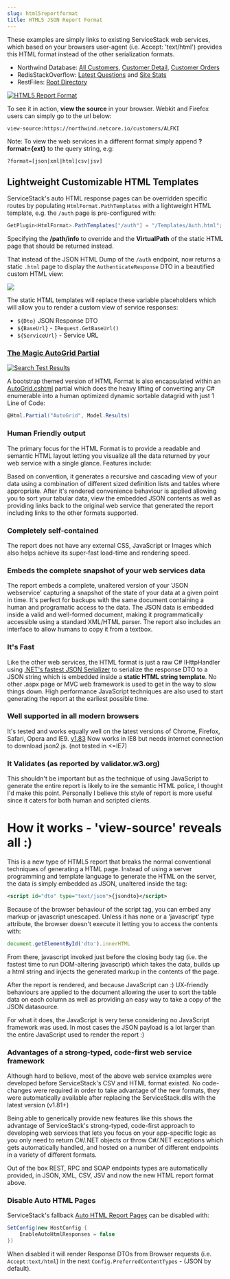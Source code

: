 ```yaml
---
slug: html5reportformat
title: HTML5 JSON Report Format
---
```


These examples are simply links to existing ServiceStack web services, which based on your browsers user-agent (i.e. Accept: 'text/html') provides this HTML format instead of the other serialization formats. 

  - Northwind Database: [All Customers](https://northwind.netcore.io/customers), [Customer Detail](https://northwind.netcore.io/customers/ALFKI), [Customer Orders](https://northwind.netcore.io/orders)
  - RedisStackOverflow:  [Latest Questions](http://redisstackoverflow.netcore.io/questions) and [Site Stats](http://redisstackoverflow.netcore.io/stats)
  - RestFiles:  [Root Directory](http://restfiles.netcore.io/files)

[![HTML5 Report Format](/images/formats/HTML5Format.png)](https://northwind.netcore.io/customers/ALFKI)

To see it in action, **view the source** in your browser. Webkit and Firefox users can simply go to the url below:

```
view-source:https://northwind.netcore.io/customers/ALFKI
```

Note: To view the web services in a different format simply append **?format={ext}** to the query string, e.g:

```
?format=[json|xml|html|csv|jsv]
```

## Lightweight Customizable HTML Templates

ServiceStack's auto HTML response pages can be overridden specific routes by populating `HtmlFormat.PathTemplates`
with a lightweight HTML template, e.g. the `/auth` page is pre-configured with:

 ```csharp
GetPlugin<HtmlFormat>.PathTemplates["/auth"] = "/Templates/Auth.html";
```

Specifying the **/path/info**  to override and the **VirtualPath** of the static HTML page that should be returned instead.

That instead of the JSON HTML Dump of the `/auth` endpoint, now returns a static `.html` page to display the `AuthenticateResponse`
DTO in a beautified custom HTML view:

![](https://raw.githubusercontent.com/ServiceStack/docs/master/docs/images/release-notes/v5.9/auth-page.png)

The static HTML templates will replace these variable placeholders which will allow you to render a custom view of service responses:

 - `${Dto}` JSON Response DTO
 - `${BaseUrl}` - `IRequest.GetBaseUrl()`
 - `${ServiceUrl}` - Service URL

### [The Magic AutoGrid Partial](https://github.com/ServiceStackApps/HttpBenchmarks#the-magic-autogrid-partial)

[![Search Test Results](https://raw.githubusercontent.com/ServiceStack/HttpBenchmarks/master/src/BenchmarksAnalyzer/Content/img/search-filter.png)](https://github.com/ServiceStack/HttpBenchmarks/blob/master/src/BenchmarksAnalyzer/Views/SearchTestResults.cshtml)

A bootstrap themed version of HTML Format is also encapsulated within an [AutoGrid.cshtml](https://github.com/ServiceStack/HttpBenchmarks/blob/master/src/BenchmarksAnalyzer/Views/Shared/AutoGrid.cshtml)
partial which does the heavy lifting of converting any C# enumerable into a human optimized dynamic sortable datagrid with just 1 Line of Code:

```csharp
@Html.Partial("AutoGrid", Model.Results)
```

### Human Friendly output

The primary focus for the HTML Format is to provide a readable and semantic HTML layout letting you visualize all the data returned by your web service with a single glance.
Features include:

Based on convention, it generates a recursive and cascading view of your data using a combination of different sized definition lists and tables where appropriate.
After it's rendered convenience behaviour is applied allowing you to sort your tabular data, view the embedded JSON contents as well as providing links back to the original web service that generated the report including links to the other formats supported.

### Completely self-contained
The report does not have any external CSS, JavaScript or Images which also helps achieve its super-fast load-time and rendering speed.

### Embeds the complete snapshot of your web services data
The report embeds a complete, unaltered version of your 'JSON webservice' capturing a snapshot of the state of your data at a given point in time. 
It's perfect for backups with the same document containing a human and programatic access to the data. 
The JSON data is embedded inside a valid and well-formed document, making it programmatically accessible using a standard XML/HTML parser. 
The report also includes an interface to allow humans to copy it from a textbox.
  
### It's Fast
Like the other web services, the HTML format is just a raw C# IHttpHandler using 
[.NET's fastest JSON Serializer](http://www.servicestack.net/mythz_blog/?p=344) 
to serialize the response DTO to a JSON string which is embedded inside a **static HTML string template**. 
No other .aspx page or MVC web framework is used to get in the way to slow things down.
High performance JavaScript techniques are also used to start generating the report at the earliest possible time.

### Well supported in all modern browsers
It's tested and works equally well on the latest versions of Chrome, Firefox, Safari, Opera and IE9.
[v1.83](https://github.com/ServiceStack/ServiceStack/downloads) Now works in IE8 but needs internet connection to download json2.js. (not tested in <=IE7)

### It Validates (as reported by validator.w3.org)
This shouldn't be important but as the technique of using JavaScript to generate the entire report is likely to ire the semantic HTML police, I thought I'd make this point. Personally I believe this style of report is more useful since it caters for both human and scripted clients.

# How it works - 'view-source' reveals all :)

This is a new type of HTML5 report that breaks the normal conventional techniques of generating a HTML page.
Instead of using a server programming and template language to generate the HTML on the server, the data is simply embedded as JSON, unaltered inside the tag:

```xml
<script id="dto" type="text/json">{jsondto}</script>
```

Because of the browser behaviour of the script tag, you can embed any markup or javascript unescaped.
Unless it has none or a 'javascript' type attribute, the browser doesn't execute it letting you to access the contents with:

```js
document.getElementById('dto').innerHTML
```
    
From there, javascript invoked just before the closing body tag (i.e. the fastest time to run DOM-altering javascript) which takes the data, 
builds up a html string and injects the generated markup in the contents of the page.

After the report is rendered, and because JavaScript can :) UX-friendly behaviours are applied to the document allowing the user to sort the table data on each column as well as providing an easy way to take a copy of the JSON datasource.

For what it does, the JavaScript is very terse considering no JavaScript framework was used. In most cases the JSON payload is a lot larger than the entire JavaScript used to render the report :)

### Advantages of a strong-typed, code-first web service framework

Although hard to believe, most of the above web service examples were developed before ServiceStack's CSV and HTML format existed.
No code-changes were required in order to take advantage of the new formats, they were automatically available after replacing the ServiceStack.dlls with the latest version (v1.81+)

Being able to generically provide new features like this shows the advantage of ServiceStack's strong-typed, code-first approach to developing web services that lets you focus on your app-specific logic as you only need to return C#/.NET objects or throw C#/.NET exceptions which gets automatically handled, and hosted on a number of different endpoints in a variety of different formats.
 
Out of the box REST, RPC and SOAP endpoints types are automatically provided, in JSON, XML, CSV, JSV and now the new HTML report format above.

### Disable Auto HTML Pages

ServiceStack's fallback [Auto HTML Report Pages](/html5reportformat) can be disabled with:

```csharp
SetConfig(new HostConfig {
    EnableAutoHtmlResponses = false
})
```

When disabled it will render Response DTOs from Browser requests (i.e. `Accept:text/html`) in the next `Config.PreferredContentTypes` - (JSON by default).
